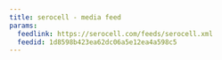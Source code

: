 ```yaml
---
title: serocell - media feed
params:
  feedlink: https://serocell.com/feeds/serocell.xml
  feedid: 1d8598b423ea62dc06a5e12ea4a598c5
---
```

